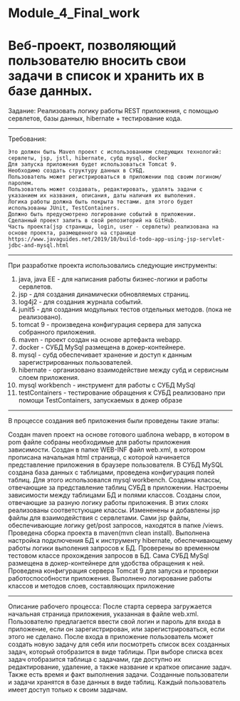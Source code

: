 # Module_4_Final_work
Веб-проект, позволяющий пользователю вносить свои задачи в список и хранить их в базе данных.
===========================================
Задание: Реализовать логику работы REST приложения, с помощью сервлетов, базы данных, hibernate + тестирование кода.
*******************************************
Требования:

    Это должен быть Maven проект с использованием следующих технологий: сервлеты, jsp, jstl, hibernate, субд mysql, docker
    Для запуска приложения будет использоваться Tomcat 9.
    Необходимо создать структуру данных в СУБД.
    Пользователь может регистрироваться в приложении под своим логином/паролем.
    Пользователь может создавать, редактировать, удалять задачи с указанием их названия, описания, даты наличия их выполения. 
    Логика работы должна быть покрыта тестами. для этого будет использованы JUnit, TestContainers.
    Должно быть предусмотрено логирование событий в приложении.
    Сделанный проект залить в свой репозиторий на GitHub.
    Часть проекта(jsp страницы, login, user - сервлеты) реализована на основе проекта, размещенного на странице 
    https://www.javaguides.net/2019/10/build-todo-app-using-jsp-servlet-jdbc-and-mysql.html
*******************************************
При разработке проекта использовались следующие инструменты:


1. java, java EE - для написания работы бизнес-логики и работы сервлетов.
2. jsp - для создания динамически обновляемых страниц.
3. log4j2 - для создания журнала событий.
4. junit5 - для создания модульных тестов отдельных методов. (пока не реализовано).
5. tomcat 9  - произведена конфигурация сервера для запуска собранного приложения.
6. maven - проект создан на основе артефакта webapp.
7. docker - СУБД MySql размещена в докер-контейнере.
8. mysql - субд обеспечивает хранение и доступ к данным зарегистрированных пользователей.
9. hibernate - организовано взаимодействие между субд и сервисным слоем приложения.
10. mysql workbench - инструмент для работы с СУБД MySql
11. testContainers - тестирование обращения к СУБД реализовано при помощи TestContainers, запускаемых в докер образе
*******************************************
В процессе создания веб приложения были проведены такие этапы:

Создан maven проект на основе готового шаблона webapp, в котором в pom файле собраны необходимые для работы приложения зависимости. 
Создан в папке WEB-INF файл web.xml, в котором прописана начальная html страница, с которой начинается представление приложения в браузере пользователя. 
В СУБД MySQL создана база данных с таблицами, проведена конфигурация полей таблиц. Для этого использовался  mysql workbench.
Созданы классы, отвечающие за представление таблиц СУБД в приложении. Настроены зависимости между таблицами БД и полями классов. 
Созданы слои, отвечающие за разную логику работы приложения. В этих слоях реализованы соответстующие классы. Измененены и добавлены jsp файлы для взаимодействия с сервлетами.
Сами jsp файлы, обеспечивающие логику get/post запросов, находятся в папке /views. 
Проведена сборка проекта в maven(mvn clean install). 
Выполнена настройка подключения БД к инструменту hibernate, обеспечивающему работы логики выполения запросов к БД.
Проверены во временном тестовом классе прохождения запросов в БД.
Сама СУБД MySql размещена в докер-контейнере для удобства обращения к ней.
Проведена конфигурация сервера Tomcat 9 для запуска и проверки работоспособности приложения. 
Выполнено логирование работы классов и методов слоев, составляющих приложение
*******************************************
Описание рабочего процесса:
После старта сервера загружается начальная страница приложения, указанная в файле web.xml. Пользователю предлагается ввести свой логин и пароль для входа
в приложение, если он зарегистрирован, или зарегистрироваться, если этого не сделано.
После входа в приложение пользователь может создать новую задачу для себя или посмотреть список всех созданных задач, который отобразится в виде таблицы.
При выборе списка всех задач отобразится таблица с задачами, где доступно их редактирование, удаление, а также название и краткое описание задач. 
Также есть время и факт выполнения задачи.
Созданные пользователи и задачи хранятся в базе данных в виде таблиц. Каждый пользователь имеет доступ только к своим задачам.
